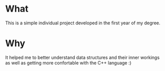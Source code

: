 # What
This is a simple individual project developed in the first year of my degree.

# Why
It helped me to better understand data structures and their inner workings as well as getting more confortable with the C++ language :)
